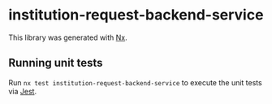 # institution-request-backend-service

This library was generated with [Nx](https://nx.dev).

## Running unit tests

Run `nx test institution-request-backend-service` to execute the unit tests via [Jest](https://jestjs.io).
